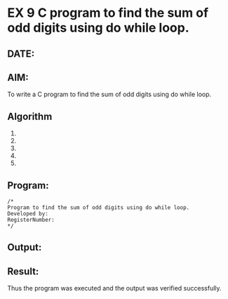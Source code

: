 # EX 9 C program to find the sum of odd digits using do while loop.
## DATE:
## AIM:
To write a C program to find the sum of odd digits using do while loop.

## Algorithm
1. 
2. 
3. 
4.  
5.   

## Program:
```
/*
Program to find the sum of odd digits using do while loop.
Developed by: 
RegisterNumber:  
*/
```

## Output:



## Result:
Thus the program was executed and the output was verified successfully.
